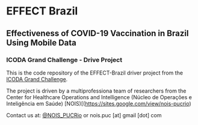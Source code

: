 # EFFECT Brazil
## Effectiveness of COVID-19 Vaccination in Brazil Using Mobile Data

### ICODA Grand Challenge - Drive Project

This is the code repository of the EFFECT-Brazil driver project from the [ICODA Grand Challenge](https://icoda-research.org/project/dp-effect-brazil/).

The project is driven by a multiprofessiona team of researchers from the Center for Healthcare Operations and Intelligence (Núcleo de Operações e Inteligência em Saúde) [NOIS)[(https://sites.google.com/view/nois-pucrio)

Contact us at: [@NOIS_PUCRio](https://twitter.com/NOIS_PUCRio) or nois.puc [at] gmail [dot] com
